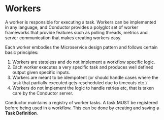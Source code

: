 # Workers
A worker is responsible for executing a task. Workers can be implemented in any language, and Conductor provides a polyglot set of worker frameworks that provide features such as polling threads, metrics and server communication that makes creating workers easy.

Each worker embodies the Microservice design pattern and follows certain basic principles:

1. Workers are stateless and do not implement a workflow specific logic.  
2. Each worker executes a very specific task and produces well defined output given specific inputs.
3. Workers are meant to be idempotent (or should handle cases where the task that partially executed gets rescheduled due to timeouts etc.)
4. Workers do not implement the logic to handle retries etc, that is taken care by the Conductor server.
 
Conductor maintains a registry of worker tasks.  A task MUST be registered before being used in a workflow. This can be done by creating and saving a **Task Definition**.